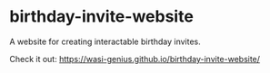 # birthday-invite-website
A website for creating interactable birthday invites. 

Check it out: 
https://wasi-genius.github.io/birthday-invite-website/
